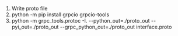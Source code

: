 1. Write proto file
2. python -m pip install grpcio grpcio-tools
3. python -m grpc_tools.protoc -I. --python_out=./proto_out --pyi_out=./proto_out --grpc_python_out=./proto_out interface.proto